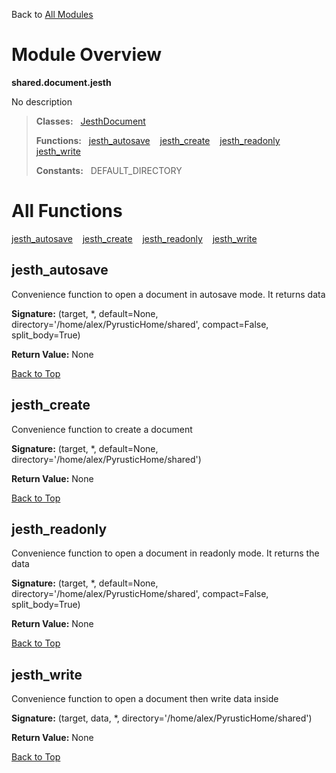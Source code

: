 Back to [All Modules](https://github.com/pyrustic/shared/blob/master/docs/modules/README.md#readme)

# Module Overview

**shared.document.jesth**
 
No description

> **Classes:** &nbsp; [JesthDocument](https://github.com/pyrustic/shared/blob/master/docs/modules/content/shared.document.jesth/content/classes/JesthDocument.md#class-jesthdocument)
>
> **Functions:** &nbsp; [jesth\_autosave](#jesth_autosave) &nbsp;&nbsp; [jesth\_create](#jesth_create) &nbsp;&nbsp; [jesth\_readonly](#jesth_readonly) &nbsp;&nbsp; [jesth\_write](#jesth_write)
>
> **Constants:** &nbsp; DEFAULT_DIRECTORY

# All Functions
[jesth\_autosave](#jesth_autosave) &nbsp;&nbsp; [jesth\_create](#jesth_create) &nbsp;&nbsp; [jesth\_readonly](#jesth_readonly) &nbsp;&nbsp; [jesth\_write](#jesth_write)

## jesth\_autosave
Convenience function to open a document in autosave mode. It returns data



**Signature:** (target, \*, default=None, directory='/home/alex/PyrusticHome/shared', compact=False, split\_body=True)





**Return Value:** None

[Back to Top](#module-overview)


## jesth\_create
Convenience function to create a document



**Signature:** (target, \*, default=None, directory='/home/alex/PyrusticHome/shared')





**Return Value:** None

[Back to Top](#module-overview)


## jesth\_readonly
Convenience function to open a document in readonly mode. It returns the data



**Signature:** (target, \*, default=None, directory='/home/alex/PyrusticHome/shared', compact=False, split\_body=True)





**Return Value:** None

[Back to Top](#module-overview)


## jesth\_write
Convenience function to open a document then write data inside



**Signature:** (target, data, \*, directory='/home/alex/PyrusticHome/shared')





**Return Value:** None

[Back to Top](#module-overview)


